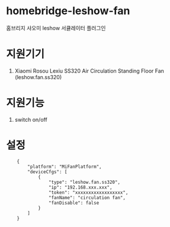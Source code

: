 # homebridge-leshow-fan

홈브리지 샤오미 leshow 서큘레이터 플러그인





# 지원기기

1. Xiaomi Rosou Lexiu SS320 Air Circulation Standing Floor Fan (leshow.fan.ss320)



# 지원기능

1. switch on/off



# 설정
        {
            "platform": "MiFanPlatform",
            "deviceCfgs": [
                {
                    "type": "leshow.fan.ss320",
                    "ip": "192.168.xxx.xxx",
                    "token": "xxxxxxxxxxxxxxxxxx",
                    "fanName": "circulation fan",
                    "fanDisable": false
                }
            ]
        }
